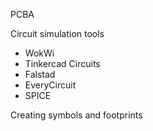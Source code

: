 PCBA

Circuit simulation tools
- WokWi
- Tinkercad Circuits
- Falstad
- EveryCircuit
- SPICE


Creating symbols and footprints
